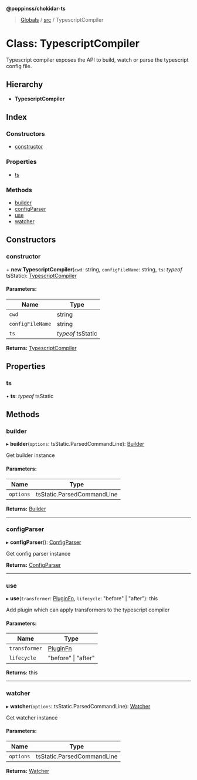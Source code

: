 **@poppinss/chokidar-ts**

> [Globals](../README.md) / [src](../modules/src.md) / TypescriptCompiler

# Class: TypescriptCompiler

Typescript compiler exposes the API to build, watch or parse
the typescript config file.

## Hierarchy

* **TypescriptCompiler**

## Index

### Constructors

* [constructor](src.typescriptcompiler.md#constructor)

### Properties

* [ts](src.typescriptcompiler.md#ts)

### Methods

* [builder](src.typescriptcompiler.md#builder)
* [configParser](src.typescriptcompiler.md#configparser)
* [use](src.typescriptcompiler.md#use)
* [watcher](src.typescriptcompiler.md#watcher)

## Constructors

### constructor

\+ **new TypescriptCompiler**(`cwd`: string, `configFileName`: string, `ts`: *typeof* tsStatic): [TypescriptCompiler](src.typescriptcompiler.md)

#### Parameters:

Name | Type |
------ | ------ |
`cwd` | string |
`configFileName` | string |
`ts` | *typeof* tsStatic |

**Returns:** [TypescriptCompiler](src.typescriptcompiler.md)

## Properties

### ts

•  **ts**: *typeof* tsStatic

## Methods

### builder

▸ **builder**(`options`: tsStatic.ParsedCommandLine): [Builder](src.builder.md)

Get builder instance

#### Parameters:

Name | Type |
------ | ------ |
`options` | tsStatic.ParsedCommandLine |

**Returns:** [Builder](src.builder.md)

___

### configParser

▸ **configParser**(): [ConfigParser](src.configparser.md)

Get config parser instance

**Returns:** [ConfigParser](src.configparser.md)

___

### use

▸ **use**(`transformer`: [PluginFn](../modules/src.md#pluginfn), `lifecycle`: \"before\" \| \"after\"): this

Add plugin which can apply transformers to the typescript compiler

#### Parameters:

Name | Type |
------ | ------ |
`transformer` | [PluginFn](../modules/src.md#pluginfn) |
`lifecycle` | \"before\" \| \"after\" |

**Returns:** this

___

### watcher

▸ **watcher**(`options`: tsStatic.ParsedCommandLine): [Watcher](src.watcher.md)

Get watcher instance

#### Parameters:

Name | Type |
------ | ------ |
`options` | tsStatic.ParsedCommandLine |

**Returns:** [Watcher](src.watcher.md)
